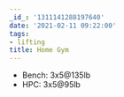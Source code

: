 ```yaml
---
_id_: '1311141288197640'
date: '2021-02-11 09:22:00'
tags:
- lifting
title: Home Gym
---
```


- Bench: 3x5@135lb
- HPC: 3x5@95lb
